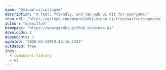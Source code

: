 ```yaml
---
name: "@minna-ui/collapse"
description: "A fast, friendly, and fun web UI kit for everyone."
repo_url: "https://github.com/WeAreGenki/minna-ui/tree/master/components/collapse"
author: "maxmilton"
homepage: "https://wearegenki.github.io/minna-ui"
downloads: 2
dependents: 1
updated: "2020-03-24T19:40:16.244Z"
outdated: true
tags: 
  - component-library
  - ui
---
```

